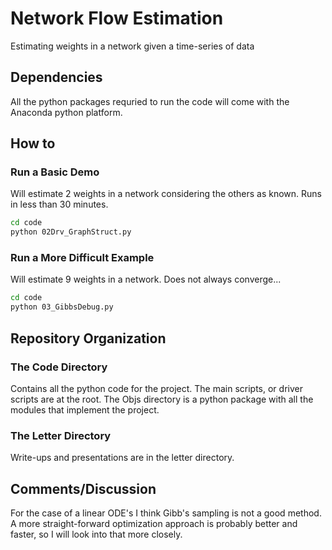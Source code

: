 # Network Flow Estimation
Estimating weights in a network given a time-series of data

## Dependencies

All the python packages requried to run the code will come with the Anaconda python platform.

## How to

### Run a Basic Demo

Will estimate 2 weights in a network considering the others as known. Runs in less than 30 minutes.

```bash
cd code
python 02Drv_GraphStruct.py
```

### Run a More Difficult Example

Will estimate 9 weights in a network. Does not always converge...

```bash
cd code
python 03_GibbsDebug.py
```

## Repository Organization

### The Code Directory

Contains all the python code for the project. The main scripts, or driver scripts are at the root. The Objs directory is a python package with all the modules that implement the project.

### The Letter Directory

Write-ups and presentations are in the letter directory.

## Comments/Discussion

For the case of a linear ODE's I think Gibb's sampling is not a good method. A more straight-forward optimization approach is probably better and faster, so I will look into that more closely.
